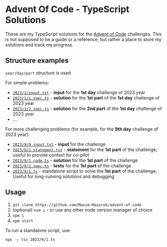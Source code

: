 # Advent Of Code - TypeScript Solutions

These are my TypeScript solutions for the [Advent of Code](https://adventofcode.com/) challenges. This is not supposed to be a guide or a reference, but rather a place to store my solutions and track my progress.

## Structure examples

`year/day/part` structure is used

For simple problems:

- [`2023/1/input.txt`](./2023/1/input.txt) - **input** for the **1st day** challenge of 2023 year
- [`2023/1/1.spec.ts`](./2023/1/1.spec.ts) - **solution** for the **1st part** of the **1st day** challenge of 2023 year
- [`2023/1/2.spec.ts`](./2023/1/2.spec.ts) - **solution** for the **2nd part** of the **1st day** challenge of 2023 year
- ...

For more challenging problems (for example, for the **9th day** challenge of 2023 year):

- [`2023/9/9.input.txt`](./2023/9/9.input.txt) - **input** for the challenge
- [`2023/9/1.statement.txt`](./2023/9/1.statement.txt) - **statement** for the **1st part** of the challenge; useful to provide context for co-pilot
- [`2023/9/1.code.ts`](./2023/9/1.code.ts) - **solution** for the **1st part** of the challenge
- [`2023/9/1.spec.ts`](./2023/9/1.spec.ts) - **tests** for the **1st part** of the challenge
- [`2023/9/1.ts`](./2023/9/1.ts) - standalone script to solve the **1st part** of the challenge; Useful for long-running solutions and debugging

## Usage

1. `git clone https://github.com/Maxim-Mazurok/advent-of-code`
1. (optional) `nvm i` - or use any other node version manager of choice
1. `npm i`
1. `npm start`

To run a standalone script, use:

```bash
npx -y tsx 2023/9/1.ts
```
